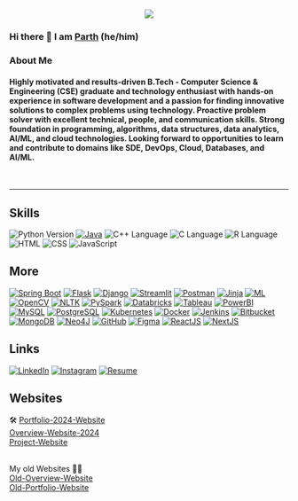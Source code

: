 <h1 align="center">
  <img src="https://readme-typing-svg.herokuapp.com/?lines=Hi+there+👋;I'm+Parth;Welcome+to+my+GitHub!&center=true&size=30">
</h1>

### Hi there 👋 I am [Parth](https://prth1234.github.io/my-website/) (he/him)

### About Me

#### Highly motivated and results-driven B.Tech - Computer Science & Engineering (CSE) graduate and technology enthusiast with hands-on experience in software development and a passion for finding innovative solutions to complex problems using technology. Proactive problem solver with excellent technical, people, and communication skills. Strong foundation in programming, algorithms, data structures, data analytics, AI/ML, and cloud technologies. Looking forward to opportunities to learn and contribute to domains like SDE, DevOps, Cloud, Databases, and AI/ML.
<br>
<hr>

<h2>Skills</h2>

![Python Version](https://img.shields.io/badge/Python-3.8%2B-blue?style=for-the-badge&logo=python&logoColor=white)
[![Java](https://img.shields.io/badge/Java-007396?style=for-the-badge&logo=java&logoColor=white)](https://www.java.com/)
![C++ Language](https://img.shields.io/badge/C++-purple?style=for-the-badge&logo=c%2B%2B&logoColor=white)
![C Language](https://img.shields.io/badge/C-blue?style=for-the-badge&logo=c&logoColor=white)
![R Language](https://img.shields.io/badge/R-blueviolet?style=for-the-badge&logo=r&logoColor=white)
![HTML](https://img.shields.io/badge/HTML-5-orange?style=for-the-badge&logo=html5&logoColor=white)
![CSS](https://img.shields.io/badge/CSS-blue?style=for-the-badge&logo=css3&logoColor=white)
![JavaScript](https://img.shields.io/badge/JavaScript-yellow?style=for-the-badge&logo=javascript&logoColor=white)

<h2>More</h2>
 

[![Spring Boot](https://img.shields.io/badge/Spring_Boot-lightgreen?style=for-the-badge&logo=spring)](https://spring.io/projects/spring-boot)
[![Flask](https://img.shields.io/badge/Flask-blue?style=for-the-badge&logo=flask)](https://flask.palletsprojects.com/)
[![Django](https://img.shields.io/badge/Django-green?style=for-the-badge&logo=django)](https://www.djangoproject.com/)
[![Streamlit](https://img.shields.io/badge/Streamlit-orange?style=for-the-badge&logo=streamlit)](https://streamlit.io/)
[![Postman](https://img.shields.io/badge/Postman-orange?style=for-the-badge&logo=postman)](https://www.postman.com/)
[![Jinja](https://img.shields.io/badge/Jinja-purple?style=for-the-badge&logo=jinja)](https://palletsprojects.com/p/jinja/)
[![ML](https://img.shields.io/badge/ML-red?style=for-the-badge&logo=python)](https://www.python.org/)
[![OpenCV](https://img.shields.io/badge/OpenCV-yellow?style=for-the-badge&logo=opencv)](https://opencv.org/)
[![NLTK](https://img.shields.io/badge/NLTK-pink?style=for-the-badge&logo=python)](https://www.nltk.org/)
[![PySpark](https://img.shields.io/badge/PySpark-teal?style=for-the-badge&logo=apache-spark)](https://spark.apache.org/)
[![Databricks](https://img.shields.io/badge/Databricks-lightblue?style=for-the-badge&logo=databricks)](https://databricks.com/)
[![Tableau](https://img.shields.io/badge/Tableau-blue?style=for-the-badge&logo=tableau)](https://www.tableau.com/)
[![PowerBI](https://img.shields.io/badge/PowerBI-green?style=for-the-badge&logo=powerbi)](https://powerbi.microsoft.com/)
[![MySQL](https://img.shields.io/badge/MySQL-orange?style=for-the-badge&logo=mysql)](https://www.mysql.com/)
[![PostgreSQL](https://img.shields.io/badge/PostgreSQL-purple?style=for-the-badge&logo=postgresql)](https://www.postgresql.org/)
[![Kubernetes](https://img.shields.io/badge/Kubernetes-red?style=for-the-badge&logo=kubernetes)](https://kubernetes.io/)
[![Docker](https://img.shields.io/badge/Docker-yellow?style=for-the-badge&logo=docker)](https://www.docker.com/)
[![Jenkins](https://img.shields.io/badge/Jenkins-pink?style=for-the-badge&logo=jenkins)](https://www.jenkins.io/)
[![Bitbucket](https://img.shields.io/badge/Bitbucket-teal?style=for-the-badge&logo=bitbucket)](https://bitbucket.org/)
[![MongoDB](https://img.shields.io/badge/MongoDB-lightblue?style=for-the-badge&logo=mongodb)](https://www.mongodb.com/)
[![Neo4J](https://img.shields.io/badge/Neo4J-darkgreen?style=for-the-badge&logo=neo4j)](https://neo4j.com/)
[![GitHub](https://img.shields.io/badge/GitHub-blue?style=for-the-badge&logo=github)](https://github.com/)
[![Figma](https://img.shields.io/badge/Figma-purple?style=for-the-badge&logo=figma)](https://www.figma.com/)
[![ReactJS](https://img.shields.io/badge/ReactJS-blue?style=for-the-badge&logo=react)](https://reactjs.org/)
[![NextJS](https://img.shields.io/badge/NextJS-black?style=for-the-badge&logo=next.js)](https://nextjs.org/)




<!-- ![C++](https://img.shields.io/badge/C++-00599C?style=flat-square&logo=c%2B%2B&logoColor=white)
![JavaScript](https://img.shields.io/badge/JavaScript-ffcb2c?style=flat-square&logo=javascript&logoColor=white)
![Java](https://img.shields.io/badge/Java-ED8B00?style=flat-square&logo=openjdk&logoColor=white)
![SpringBoot](https://img.shields.io/badge/Spring-6DB33F?style=flat-square&logo=spring&logoColor=white)
![HTML5](https://img.shields.io/badge/HTML5-E34F26?style=flat-square&logo=HTML5&logoColor=white)
![Atlas](https://img.shields.io/badge/MongoDB-47A248?style=flat-square&logo=mongodb&logoColor=white)
![ReactJS](https://img.shields.io/badge/React-292c33?style=flat-square&logo=react&logoColor=61DAFB)
![MySQL](https://img.shields.io/badge/MySQL-4479A1?style=flat-square&logo=MySQL&logoColor=white) -->
<!-- ![Tailwind CSS](https://img.shields.io/badge/Tailwind_CSS-38B2AC?style=flat-square&logo=Tailwind%20CSS&logoColor=white) -->
<!-- ![Bootstrap](https://img.shields.io/badge/Bootstrap-563D7C?style=flat-square&logo=Bootstrap&logoColor=white) -->
<!-- ![CSS3](https://img.shields.io/badge/CSS3-1572B6?style=flat-square&logo=CSS3&logoColor=white) -->
<!-- ![NodeJS](https://img.shields.io/badge/Node.js-339933?style=flat-square&logo=node.js&logoColor=white) -->
<!-- ![ExpressJS](https://img.shields.io/badge/Express.js-292c33?style=flat-square&logo=express&logoColor=white) -->


<h2>Links</h2>


[![LinkedIn](https://img.shields.io/badge/LinkedIn-0077B5?style=for-the-badge&logo=linkedin&logoColor=white)](https://www.linkedin.com/in/parthsingh2002/)
[![Instagram](https://img.shields.io/badge/Instagram-E4405F?style=for-the-badge&logo=instagram&logoColor=white)](https://www.instagram.com/pxrthye/)
[![Resume](https://img.shields.io/badge/Resume-4285F4?style=for-the-badge&logo=google-drive&logoColor=white)](https://drive.google.com/drive/folders/1LLiV1dOUtq19r5123B5VX8Iy-7SUk5ag?usp=sharing)


<h2>Websites</h2>
🛠️ <a href="https://prth1234.github.io/portfolio-2024/" target="_blank">Portfolio-2024-Website</a><br>
<a href="https://prth1234.github.io/Parths-Website/" target="_blank">Overview-Website-2024</a><br>
<a href="https://prth1234.github.io/my-projects/" target="_blank">Project-Website</a><br>

<br> My old Websites 👴🏻 <br>
<a href="https://prth1234.github.io/my-website/" target="_blank">Old-Overview-Website</a><br>
<a href="https://prth1234.github.io/happy-lemon-portoflio/" target="_blank">Old-Portfolio-Website</a>


